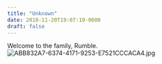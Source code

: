 ```yaml
---
title: "Unknown"
date: 2018-11-20T19:07:19-0600
draft: false
---
```


Welcome to the family, Rumble. ![ABB832A7-6374-4171-9253-E7521CCCACA4.jpg](http://ianwhitney.micro.blog/uploads/2018/e703e3971c.jpg)
